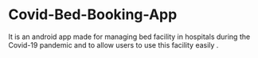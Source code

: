 # Covid-Bed-Booking-App
It is an android app made for managing bed facility in hospitals  during the Covid-19 pandemic and to allow users to use this facility easily .
